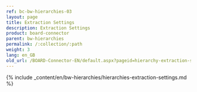 ```yaml
---
ref: bc-bw-hierarchies-03
layout: page
title: Extraction Settings
description: Extraction Settings
product: board-connector
parent: bw-hierarchies
permalink: /:collection/:path
weight: 3
lang: en_GB
old_url: /BOARD-Connector-EN/default.aspx?pageid=hierarchy-extraction-settings
---
```

{% include _content/en/bw-hierarchies/hierarchies-extraction-settings.md %}